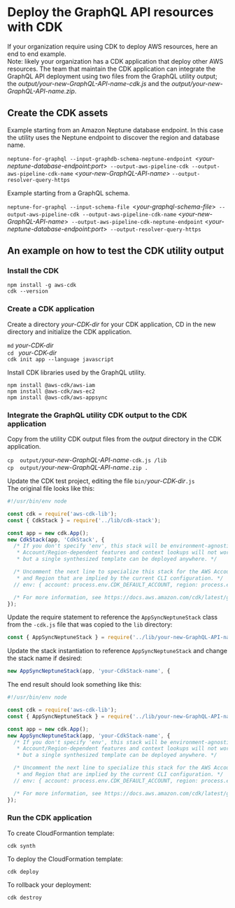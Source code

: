 # Deploy the GraphQL API resources with CDK 
If your organization require using CDK to deploy AWS resources, here an end to end example.
<br>
Note: likely your organization has a CDK application that deploy other AWS resources. The team that maintain the CDK application can integrate the GraphQL API deployment using two files from the GraphQL utility output; the *output/your-new-GraphQL-API-name-cdk.js* and the *output/your-new-GraphQL-API-name.zip*.


## Create the CDK assets
Example starting from an Amazon Neptune database endpoint. In this case the utility uses the Neptune endpoint to discover the region and database name.

`neptune-for-graphql --input-graphdb-schema-neptune-endpoint `<*your-neptune-database-endpoint:port*>` --output-aws-pipeline-cdk --output-aws-pipeline-cdk-name` <*your-new-GraphQL-API-name*> `--output-resolver-query-https`

Example starting from a GraphQL schema.

`neptune-for-graphql --input-schema-file `<*your-graphql-schema-file*>` --output-aws-pipeline-cdk --output-aws-pipeline-cdk-name` <*your-new-GraphQL-API-name*>` --output-aws-pipeline-cdk-neptune-endpoint` <*your-neptune-database-endpoint:port*>` --output-resolver-query-https` 



## An example on how to test the CDK utility output

### Install the CDK
`npm install -g aws-cdk`
<br>
`cdk --version`

### Create a CDK application
Create a directory *your-CDK-dir* for your CDK application, CD in the new directory and initialize the CDK application.

`md` *your-CDK-dir*
<br>
`cd ` *your-CDK-dir*
<br>
`cdk init app --language javascript`

Install CDK libraries used by the GraphQL utility.

`npm install @aws-cdk/aws-iam`
<br>
`npm install @aws-cdk/aws-ec2`
<br>
`npm install @aws-cdk/aws-appsync`

### Integrate the GraphQL utility CDK output to the CDK application
Copy from the utility CDK output files from the *output* directory in the CDK application.

`cp  output/`*your-new-GraphQL-API-name*`-cdk.js /lib`
<br>
`cp  output/`*your-new-GraphQL-API-name*`.zip .`

Update the CDK test project, editing the file `bin/`*your-CDK-dir*`.js`
<br>
The original file looks like this:
```js
#!/usr/bin/env node

const cdk = require('aws-cdk-lib');
const { CdkStack } = require('../lib/cdk-stack');

const app = new cdk.App();
new CdkStack(app, 'CdkStack', {
  /* If you don't specify 'env', this stack will be environment-agnostic.
   * Account/Region-dependent features and context lookups will not work,
   * but a single synthesized template can be deployed anywhere. */

  /* Uncomment the next line to specialize this stack for the AWS Account
   * and Region that are implied by the current CLI configuration. */
  // env: { account: process.env.CDK_DEFAULT_ACCOUNT, region: process.env.CDK_DEFAULT_REGION },

  /* For more information, see https://docs.aws.amazon.com/cdk/latest/guide/environments.html */
});
```

Update the require statement to reference the `AppSyncNeptuneStack` class from the  `-cdk.js` file that was copied to the `lib` directory:

```js
const { AppSyncNeptuneStack } = require('../lib/your-new-GraphQL-API-name-cdk');
```

Update the stack instantiation to reference `AppSyncNeptuneStack` and change the stack name if desired:

```js
new AppSyncNeptuneStack(app, 'your-CdkStack-name', {
```

The end result should look something like this:
```js
#!/usr/bin/env node

const cdk = require('aws-cdk-lib');
const { AppSyncNeptuneStack } = require('../lib/your-new-GraphQL-API-name-cdk');

const app = new cdk.App();
new AppSyncNeptuneStack(app, 'your-CdkStack-name', {
  /* If you don't specify 'env', this stack will be environment-agnostic.
   * Account/Region-dependent features and context lookups will not work,
   * but a single synthesized template can be deployed anywhere. */

  /* Uncomment the next line to specialize this stack for the AWS Account
   * and Region that are implied by the current CLI configuration. */
  // env: { account: process.env.CDK_DEFAULT_ACCOUNT, region: process.env.CDK_DEFAULT_REGION },

  /* For more information, see https://docs.aws.amazon.com/cdk/latest/guide/environments.html */
});
```


### Run the CDK application

To create CloudFormantion template:

`cdk synth`

To deploy the CloudFormation template:

`cdk deploy`

To rollback your deployment:

`cdk destroy`